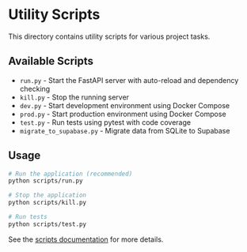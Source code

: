# Utility Scripts

This directory contains utility scripts for various project tasks.

## Available Scripts

- `run.py` - Start the FastAPI server with auto-reload and dependency checking
- `kill.py` - Stop the running server
- `dev.py` - Start development environment using Docker Compose
- `prod.py` - Start production environment using Docker Compose
- `test.py` - Run tests using pytest with code coverage
- `migrate_to_supabase.py` - Migrate data from SQLite to Supabase

## Usage

```bash
# Run the application (recommended)
python scripts/run.py

# Stop the application
python scripts/kill.py

# Run tests
python scripts/test.py
```

See the [scripts documentation](../docs/scripts.md) for more details.
